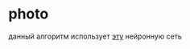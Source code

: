 # photo

данный алгоритм использует [эту](https://github.com/anishathalye/neural-style) нейронную сеть 
